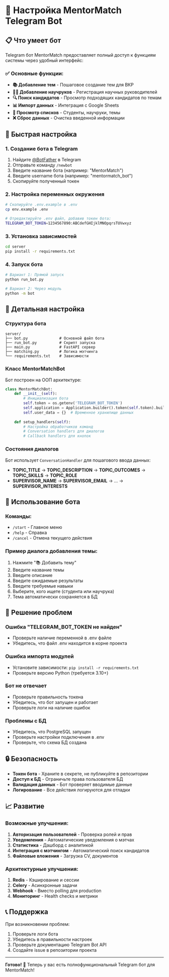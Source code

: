 # 🤖 Настройка MentorMatch Telegram Bot

## 📋 Что умеет бот

Telegram бот MentorMatch предоставляет полный доступ к функциям системы через удобный интерфейс:

### ✅ Основные функции:
- **📚 Добавление тем** - Пошаговое создание тем для ВКР
- **👨‍🏫 Добавление научруков** - Регистрация научных руководителей
- **🔍 Поиск кандидатов** - Просмотр подходящих кандидатов по темам
- **📊 Импорт данных** - Интеграция с Google Sheets
- **👥 Просмотр списков** - Студенты, научруки, темы
- **❌ Сброс данных** - Очистка введенной информации

## 🚀 Быстрая настройка

### 1. Создание бота в Telegram

1. Найдите [@BotFather](https://t.me/botfather) в Telegram
2. Отправьте команду `/newbot`
3. Введите название бота (например: "MentorMatch")
4. Введите username бота (например: "mentormatch_bot")
5. Скопируйте полученный токен

### 2. Настройка переменных окружения

```bash
# Скопируйте .env.example в .env
cp env.example .env

# Отредактируйте .env файл, добавив токен бота:
TELEGRAM_BOT_TOKEN=1234567890:ABCdefGHIjklMNOpqrsTUVwxyz
```

### 3. Установка зависимостей

```bash
cd server
pip install -r requirements.txt
```

### 4. Запуск бота

```bash
# Вариант 1: Прямой запуск
python run_bot.py

# Вариант 2: Через модуль
python -m bot
```

## 🔧 Детальная настройка

### Структура бота

```
server/
├── bot.py              # Основной файл бота
├── run_bot.py          # Скрипт запуска
├── main.py             # FastAPI сервер
├── matching.py         # Логика мэтчинга
└── requirements.txt    # Зависимости
```

### Класс MentorMatchBot

Бот построен на ООП архитектуре:

```python
class MentorMatchBot:
    def __init__(self):
        # Инициализация бота
        self.token = os.getenv('TELEGRAM_BOT_TOKEN')
        self.application = Application.builder().token(self.token).build()
        self.user_data = {}  # Временное хранилище данных
    
    def setup_handlers(self):
        # Настройка обработчиков команд
        # Conversation handlers для диалогов
        # Callback handlers для кнопок
```

### Состояния диалогов

Бот использует `ConversationHandler` для пошагового ввода данных:

- **TOPIC_TITLE** → **TOPIC_DESCRIPTION** → **TOPIC_OUTCOMES** → **TOPIC_SKILLS** → **TOPIC_ROLE**
- **SUPERVISOR_NAME** → **SUPERVISOR_EMAIL** → ... → **SUPERVISOR_INTERESTS**

## 📱 Использование бота

### Команды:
- `/start` - Главное меню
- `/help` - Справка
- `/cancel` - Отмена текущего действия

### Пример диалога добавления темы:

1. Нажмите "📚 Добавить тему"
2. Введите название темы
3. Введите описание
4. Введите ожидаемые результаты
5. Введите требуемые навыки
6. Выберите, кого ищете (студента или научрука)
7. Тема автоматически сохраняется в БД

## 🐛 Решение проблем

### Ошибка "TELEGRAM_BOT_TOKEN не найден"
- Проверьте наличие переменной в .env файле
- Убедитесь, что файл .env находится в корне проекта

### Ошибка импорта модулей
- Установите зависимости: `pip install -r requirements.txt`
- Проверьте версию Python (требуется 3.10+)

### Бот не отвечает
- Проверьте правильность токена
- Убедитесь, что бот запущен и работает
- Проверьте логи на наличие ошибок

### Проблемы с БД
- Убедитесь, что PostgreSQL запущен
- Проверьте настройки подключения в .env
- Проверьте, что схема БД создана

## 🔒 Безопасность

- **Токен бота** - Храните в секрете, не публикуйте в репозитории
- **Доступ к БД** - Ограничьте права пользователя БД
- **Валидация данных** - Бот проверяет вводимые данные
- **Логирование** - Все действия логируются для отладки

## 📈 Развитие

### Возможные улучшения:
1. **Авторизация пользователей** - Проверка ролей и прав
2. **Уведомления** - Автоматические уведомления о мэтчах
3. **Статистика** - Дашборд с аналитикой
4. **Интеграция с мэтчингом** - Автоматический поиск кандидатов
5. **Файловые вложения** - Загрузка CV, документов

### Архитектурные улучшения:
1. **Redis** - Кэширование и сессии
2. **Celery** - Асинхронные задачи
3. **Webhook** - Вместо polling для production
4. **Мониторинг** - Health checks и метрики

## 📞 Поддержка

При возникновении проблем:
1. Проверьте логи бота
2. Убедитесь в правильности настроек
3. Проверьте документацию Telegram Bot API
4. Создайте issue в репозитории проекта

---

**Готово!** 🎉 Теперь у вас есть полнофункциональный Telegram бот для MentorMatch!
